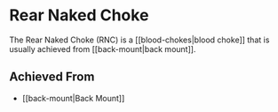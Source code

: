 # Rear Naked Choke
The Rear Naked Choke (RNC) is a [[blood-chokes|blood choke]] that is usually achieved from [[back-mount|back mount]]. 

## Achieved From
- [[back-mount|Back Mount]]